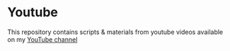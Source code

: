 # Youtube
This repository contains scripts & materials from youtube videos available on my [YouTube channel](https://www.youtube.com/channel/UC_nYwiko3JcOT-hzlriUPyA)

